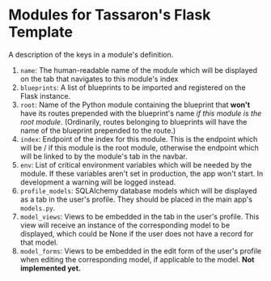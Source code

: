 # Modules for Tassaron's Flask Template
A description of the keys in a module's definition.

1. `name`: The human-readable name of the module which will be displayed on the tab that navigates to this module's index
1. `blueprints`: A list of blueprints to be imported and registered on the Flask instance.
1. `root`: Name of the Python module containing the blueprint that **won't** have its routes prepended with the blueprint's name *if this module is the root module*. (Ordinarily, routes belonging to blueprints will have the name of the blueprint prepended to the route.)
1. `index`: Endpoint of the index for this module. This is the endpoint which will be / if this module is the root module, otherwise the endpoint which will be linked to by the module's tab in the navbar.
1. `env`: List of critical environment variables which will be needed by the module. If these variables aren't set in production, the app won't start. In development a warning will be logged instead.
1. `profile_models`: SQLAlchemy database models which will be displayed as a tab in the user's profile. They should be placed in the main app's `models.py`.
1. `model_views`: Views to be embedded in the tab in the user's profile. This view will receive an instance of the corresponding model to be displayed, which could be None if the user does not have a record for that model.
1. `model_forms`: Views to be embedded in the edit form of the user's profile when editing the corresponding model, if applicable to the model. **Not implemented yet.**
